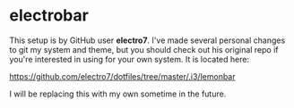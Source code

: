 # electrobar

This setup is by GitHub user **electro7**. I've made several personal
changes to git my system and theme, but you should check out his original repo
if you're interested in using for your own system. It is located here:

https://github.com/electro7/dotfiles/tree/master/.i3/lemonbar

I will be replacing this with my own sometime in the future.
